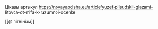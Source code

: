 Цікавы артыкул
https://novayapolsha.eu/article/yuzef-pilsudskii-glazami-litovca-ot-mifa-k-razumnoi-ocenke

[[@ літвінізм]]
